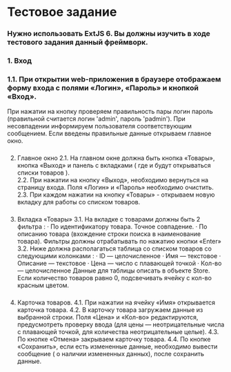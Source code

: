 # Тестовое задание
### Нужно использовать ExtJS 6. Вы должны изучить в ходе тестового задания данный фреймворк.



### 1. Вход
### 1.1. При открытии web-приложения в браузере  отображаем форму входа с полями «Логин», «Пароль» и кнопкой «Вход».
При нажатии на кнопку проверяем правильность пары логин пароль (правильной считается логин 'admin', пароль 'padmin'). При несовпадении информируем пользователя соответствующим сообщением.  Если введены правильные данные открываем главное окно.

###
2. Главное окно 
2.1. На главном окне должна быть кнопка «Товары», кнопка «Выход» и панель с вкладками ( где и будут открываться списки товаров ).       
2.2. При нажатии на кнопку «Выход», необходимо вернуться на страницу входа. Поля «Логин» и «Пароль» необходимо очистить.
2.3. При каждом нажатии на кнопку «Товары» - открываем новую вкладку для работы со списком товаров.

###
3. Вкладка «Товары»
3.1.  На вкладке с товарами должны быть 2 фильтра :
·        По идентификатору товара. Точное совпадение.
·        По описанию товара (вхождение строки поиска в наименование товара).
Фильтры должны отрабатывать по нажатию кнопки «Enter»
3.2. Ниже должна располагаться таблица со списком товаров со следующими колонками :
·        ID — целочисленное
·        Имя — текстовое
·        Описание — текстовое
·        Цена — число с плавающей точкой
·        Кол-во — целочисленное
Данные для таблицы описать в объекте Store.
Если количество товаров равно 0, подсвечивать ячейку с кол-во красным цветом.

###
4. Карточка товаров.
4.1. При нажатии на ячейку «Имя» открывается карточка товара.
4.2. В карточку товара загружаем данные из выбранной строки. Поля «Цена» и «Кол-во» редактируются, предусмотреть проверку ввода (для цены — неотрицательные числа с плавающей точкой, для количества неотрицательные целые).
4.3. По кнопке «Отмена» закрываем карточку товара.
4.4. По кнопке «Сохранить», если есть измененные данные, необходимо вывести сообщение ( о наличии измененных данных), после сохранить данные.
